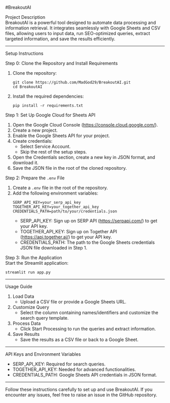 
#BreakoutAI

Project Description  
BreakoutAI is a powerful tool designed to automate data processing and information retrieval. It integrates seamlessly with Google Sheets and CSV files, allowing users to input data, run SEO-optimized queries, extract targeted information, and save the results efficiently.  

---

Setup Instructions  

Step 0: Clone the Repository and Install Requirements  
1. Clone the repository:  
   ```
   git clone https://github.com/MadGod29/BreakoutAI.git  
   cd BreakoutAI  
   ```  
2. Install the required dependencies:  
   ```
   pip install -r requirements.txt  
   ```  

Step 1: Set Up Google Cloud for Sheets API  
1. Open the Google Cloud Console (https://console.cloud.google.com/).  
2. Create a new project.  
3. Enable the Google Sheets API for your project.  
4. Create credentials:  
   - Select Service Account.  
   - Skip the rest of the setup steps.  
5. Open the Credentials section, create a new key in JSON format, and download it.  
6. Save the JSON file in the root of the cloned repository.  

Step 2: Prepare the `.env` File  
1. Create a `.env` file in the root of the repository.  
2. Add the following environment variables:  
   ```
   SERP_API_KEY=your_serp_api_key  
   TOGETHER_API_KEY=your_together_api_key  
   CREDENTIALS_PATH=path/to/your/credentials.json  
   ```  
   - SERP_API_KEY: Sign up on SERP API (https://serpapi.com/) to get your API key.  
   - TOGETHER_API_KEY: Sign up on Together API (https://api.together.ai/) to get your API key.  
   - CREDENTIALS_PATH: The path to the Google Sheets credentials JSON file downloaded in Step 1.  

Step 3: Run the Application  
Start the Streamlit application:  
```
streamlit run app.py  
```  

---

Usage Guide  

1. Load Data  
   - Upload a CSV file or provide a Google Sheets URL.  
2. Customize Query  
   - Select the column containing names/identifiers and customize the search query template.  
3. Process Data  
   - Click Start Processing to run the queries and extract information.  
4. Save Results  
   - Save the results as a CSV file or back to a Google Sheet.  

---

API Keys and Environment Variables  

- SERP_API_KEY: Required for search queries.  
- TOGETHER_API_KEY: Needed for advanced functionalities.  
- CREDENTIALS_PATH: Google Sheets API credentials in JSON format.  

---

Follow these instructions carefully to set up and use BreakoutAI. If you encounter any issues, feel free to raise an issue in the GitHub repository.  


